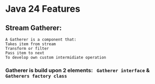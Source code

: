 
# Java 24 Features

## Stream Gatherer:
```
A Gatherer is a component that:
Takes item from stream
Transform or filter
Pass item to next 
To develop own custom intermidiate operation
```
### Gatherer is build upon 2 elements: ``` Gatherer interface``` & ``` Gatherers factory class ```


